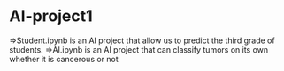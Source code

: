 # AI-project1

=>Student.ipynb is an AI project that allow us to predict the third grade of students.    =>AI.ipynb is an AI project that can classify tumors on its own whether it is cancerous or not
